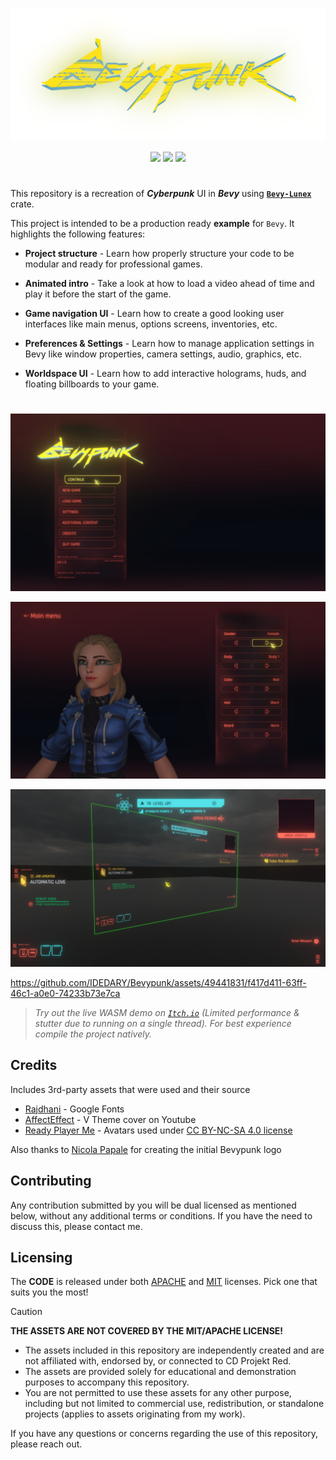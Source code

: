 ![logo](promo/logo.png)

<div align="center">
  <a href="https://crates.io/crates/bevy_lunex"><img src="https://img.shields.io/crates/v/bevy_lunex?label=bevy_lunex&color=fff444"></a>
  <a href="https://crates.io/crates/bevy"><img src="https://img.shields.io/badge/v0.15.1-white.svg?label=bevy&color=fff444"></a>
  <a href="./LICENSE-MIT"><img src="https://img.shields.io/badge/License-Apache/MIT-white.svg?label=license&color=fff444"></a>
</div>

#

This repository is a recreation of ***Cyberpunk*** UI in ***Bevy*** using **[`Bevy-Lunex`](https://github.com/bytestring-net/bevy_lunex)** crate.

This project is intended to be a production ready **example** for `Bevy`. It highlights the following features:

- **Project structure** - Learn how properly structure your code to be modular and ready for professional games.
* **Animated intro** - Take a look at how to load a video ahead of time and play it before the start of the game.
- **Game navigation UI** - Learn how to create a good looking user interfaces like main menus, options screens, inventories, etc.
* **Preferences & Settings** - Learn how to manage application settings in Bevy like window properties, camera settings, audio, graphics, etc.
- **Worldspace UI** - Learn how to add interactive holograms, huds, and floating billboards to your game.

#

![image](promo/bevypunk_1.jpeg)

![image](promo/bevypunk_2.jpeg)

![image](promo/bevypunk_3.jpeg)

https://github.com/IDEDARY/Bevypunk/assets/49441831/f417d411-63ff-46c1-a0e0-74233b73e7ca

> *Try out the live WASM demo on [`Itch.io`](https://idedary.itch.io/bevypunk) (Limited performance & stutter due to running on a single thread). For best experience compile the project natively.*

## Credits

Includes 3rd-party assets that were used and their source

- [Rajdhani](https://fonts.google.com/specimen/Rajdhani) - Google Fonts
- [AffectEffect](https://youtu.be/t4XllslwbYc?si=yOS-MXzFvecrIgNc) - V Theme cover on Youtube
- [Ready Player Me](https://readyplayer.me/) - Avatars used under [CC BY-NC-SA 4.0 license](https://creativecommons.org/licenses/by-nc-sa/4.0/)

Also thanks to [Nicola Papale](https://github.com/nicopap) for creating the initial Bevypunk logo

## Contributing

Any contribution submitted by you will be dual licensed as mentioned below, without any additional terms or conditions. If you have the need to discuss this, please contact me.

## Licensing

The **CODE** is released under both [APACHE](./LICENSE-APACHE) and [MIT](./LICENSE-MIT) licenses. Pick one that suits you the most!

> [!CAUTION]
> **THE ASSETS ARE NOT COVERED BY THE MIT/APACHE LICENSE!**
> - The assets included in this repository are independently created and are not affiliated with, endorsed by, or connected to CD Projekt Red.
> - The assets are provided solely for educational and demonstration purposes to accompany this repository.
> - You are not permitted to use these assets for any other purpose, including but not limited to commercial use, redistribution, or standalone projects (applies to assets originating from my work).

If you have any questions or concerns regarding the use of this repository, please reach out.